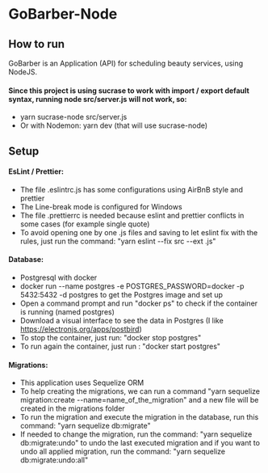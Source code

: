 # GoBarber-Node

## How to run

GoBarber is an Application (API) for scheduling beauty services, using NodeJS.

#### Since this project is using sucrase to work with import / export default syntax, running node src/server.js will not work, so:

- yarn sucrase-node src/server.js
- Or with Nodemon: yarn dev (that will use sucrase-node)

## Setup

#### EsLint / Prettier:

- The file .eslintrc.js has some configurations using AirBnB style and prettier
- The Line-break mode is configured for Windows
- The file .prettierrc is needed because eslint and prettier conflicts in some cases (for example single quote)
- To avoid opening one by one .js files and saving to let eslint fix with the rules, just run the command: "yarn eslint --fix src --ext .js"

#### Database:

- Postgresql with docker
- docker run --name postgres -e POSTGRES_PASSWORD=docker -p 5432:5432 -d postgres to get the Postgres image and set up
- Open a command prompt and run "docker ps" to check if the container is running (named postgres)
- Download a visual interface to see the data in Postgres (I like https://electronjs.org/apps/postbird)
- To stop the container, just run: "docker stop postgres"
- To run again the container, just run : "docker start postgres"

#### Migrations:

- This application uses Sequelize ORM
- To help creating the migrations, we can run a command "yarn sequelize migration:create --name=name_of_the_migration" and a new file will be created in the migrations folder
- To run the migration and execute the migration in the database, run this command: "yarn sequelize db:migrate"
- If needed to change the migration, run the command: "yarn sequelize db:migrate:undo" to undo the last executed migration and if you want to undo all applied migration, run the command: "yarn sequelize db:migrate:undo:all"
